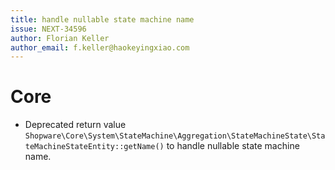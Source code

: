 ```yaml
---
title: handle nullable state machine name
issue: NEXT-34596
author: Florian Keller
author_email: f.keller@haokeyingxiao.com
---
```

# Core
* Deprecated return value `Shopware\Core\System\StateMachine\Aggregation\StateMachineState\StateMachineStateEntity::getName()` to handle nullable state machine name.
